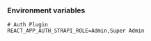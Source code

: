 ### Environment variables

```dotenv
# Auth Plugin
REACT_APP_AUTH_STRAPI_ROLE=Admin,Super Admin
```
